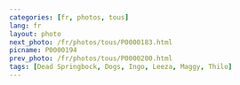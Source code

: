 ```yaml
---
categories: [fr, photos, tous]
lang: fr
layout: photo
next_photo: /fr/photos/tous/P0000183.html
picname: P0000194
prev_photo: /fr/photos/tous/P0000200.html
tags: [Dead Springbock, Dogs, Ingo, Leeza, Maggy, Thilo]
---
```

